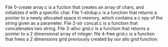 File 0-create array.c is a fuction that creates an array of chars, and initializes it with a specific char.
File 1-strdup.c is a function that returns a pointer to a newly allocated space in memory, which contains a c
opy of the string given as a parameter.
File 2-str concat.c is a function that concatenates two string.
File 3-alloc grid.c is a function that returns a pointer to a 2 dimensional array of integer.
file 4-free grid.c is a function that frees a 2 dimensions grid previously created by our allo grid function.
